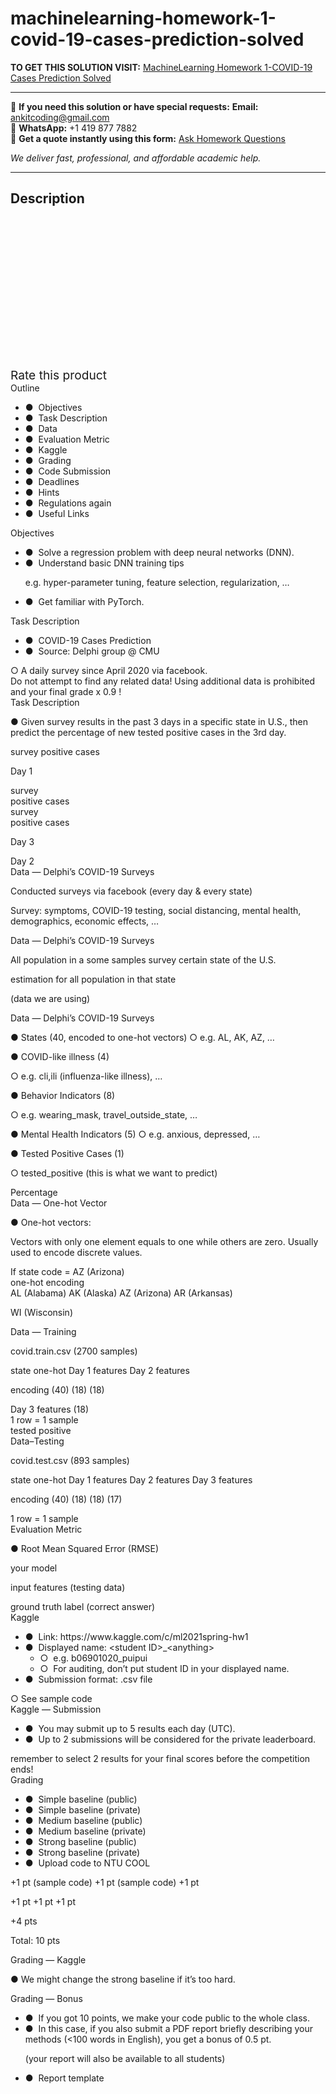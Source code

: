 # machinelearning-homework-1-covid-19-cases-prediction-solved
**TO GET THIS SOLUTION VISIT:** [MachineLearning Homework 1-COVID-19 Cases Prediction Solved](https://www.ankitcodinghub.com/product/machinelearning-homework-1-covid-19-cases-prediction-solved/)


---

📩 **If you need this solution or have special requests:** **Email:** ankitcoding@gmail.com  
📱 **WhatsApp:** +1 419 877 7882  
📄 **Get a quote instantly using this form:** [Ask Homework Questions](https://www.ankitcodinghub.com/services/ask-homework-questions/)

*We deliver fast, professional, and affordable academic help.*

---

<h2>Description</h2>



<div class="kk-star-ratings kksr-auto kksr-align-center kksr-valign-top" data-payload="{&quot;align&quot;:&quot;center&quot;,&quot;id&quot;:&quot;92709&quot;,&quot;slug&quot;:&quot;default&quot;,&quot;valign&quot;:&quot;top&quot;,&quot;ignore&quot;:&quot;&quot;,&quot;reference&quot;:&quot;auto&quot;,&quot;class&quot;:&quot;&quot;,&quot;count&quot;:&quot;0&quot;,&quot;legendonly&quot;:&quot;&quot;,&quot;readonly&quot;:&quot;&quot;,&quot;score&quot;:&quot;0&quot;,&quot;starsonly&quot;:&quot;&quot;,&quot;best&quot;:&quot;5&quot;,&quot;gap&quot;:&quot;4&quot;,&quot;greet&quot;:&quot;Rate this product&quot;,&quot;legend&quot;:&quot;0\/5 - (0 votes)&quot;,&quot;size&quot;:&quot;24&quot;,&quot;title&quot;:&quot;MachineLearning Homework 1-COVID-19 Cases Prediction Solved&quot;,&quot;width&quot;:&quot;0&quot;,&quot;_legend&quot;:&quot;{score}\/{best} - ({count} {votes})&quot;,&quot;font_factor&quot;:&quot;1.25&quot;}">

<div class="kksr-stars">

<div class="kksr-stars-inactive">
            <div class="kksr-star" data-star="1" style="padding-right: 4px">


<div class="kksr-icon" style="width: 24px; height: 24px;"></div>
        </div>
            <div class="kksr-star" data-star="2" style="padding-right: 4px">


<div class="kksr-icon" style="width: 24px; height: 24px;"></div>
        </div>
            <div class="kksr-star" data-star="3" style="padding-right: 4px">


<div class="kksr-icon" style="width: 24px; height: 24px;"></div>
        </div>
            <div class="kksr-star" data-star="4" style="padding-right: 4px">


<div class="kksr-icon" style="width: 24px; height: 24px;"></div>
        </div>
            <div class="kksr-star" data-star="5" style="padding-right: 4px">


<div class="kksr-icon" style="width: 24px; height: 24px;"></div>
        </div>
    </div>

<div class="kksr-stars-active" style="width: 0px;">
            <div class="kksr-star" style="padding-right: 4px">


<div class="kksr-icon" style="width: 24px; height: 24px;"></div>
        </div>
            <div class="kksr-star" style="padding-right: 4px">


<div class="kksr-icon" style="width: 24px; height: 24px;"></div>
        </div>
            <div class="kksr-star" style="padding-right: 4px">


<div class="kksr-icon" style="width: 24px; height: 24px;"></div>
        </div>
            <div class="kksr-star" style="padding-right: 4px">


<div class="kksr-icon" style="width: 24px; height: 24px;"></div>
        </div>
            <div class="kksr-star" style="padding-right: 4px">


<div class="kksr-icon" style="width: 24px; height: 24px;"></div>
        </div>
    </div>
</div>


<div class="kksr-legend" style="font-size: 19.2px;">
            <span class="kksr-muted">Rate this product</span>
    </div>
    </div>
<div class="page" title="Page 2">
<div class="section">
<div class="layoutArea">
<div class="column">
Outline

<ul>
<li>● &nbsp;Objectives</li>
<li>● &nbsp;Task Description</li>
<li>● &nbsp;Data</li>
<li>● &nbsp;Evaluation Metric</li>
<li>● &nbsp;Kaggle</li>
<li>● &nbsp;Grading</li>
<li>● &nbsp;Code Submission</li>
<li>● &nbsp;Deadlines</li>
<li>● &nbsp;Hints</li>
<li>● &nbsp;Regulations again</li>
<li>● &nbsp;Useful Links</li>
</ul>
</div>
</div>
</div>
</div>
<div class="page" title="Page 3">
<div class="section">
<div class="layoutArea">
<div class="column">
Objectives

<ul>
<li>● &nbsp;Solve a regression problem with deep neural networks (DNN).</li>
<li>● &nbsp;Understand basic DNN training tips

e.g. hyper-parameter tuning, feature selection, regularization, …</li>
<li>● &nbsp;Get familiar with PyTorch.</li>
</ul>
</div>
</div>
</div>
</div>
<div class="page" title="Page 4">
<div class="section">
<div class="layoutArea">
<div class="column">
Task Description

<ul>
<li>● &nbsp;COVID-19 Cases Prediction</li>
<li>● &nbsp;Source: Delphi group @ CMU</li>
</ul>
○ A daily survey since April 2020 via facebook.

</div>
</div>
<div class="layoutArea">
<div class="column">
Do not attempt to find any related data! Using additional data is prohibited and your final grade x 0.9 !

</div>
</div>
</div>
</div>
<div class="page" title="Page 5">
<div class="section">
<div class="layoutArea">
<div class="column">
Task Description

● Given survey results in the past 3 days in a specific state in U.S., then predict the percentage of new tested positive cases in the 3rd day.

</div>
</div>
<div class="layoutArea">
<div class="column">
survey positive cases

Day 1

</div>
<div class="column">
survey

</div>
<div class="column">
positive cases

</div>
<div class="column">
survey

</div>
<div class="column">
positive cases

Day 3

</div>
</div>
<div class="layoutArea">
<div class="column">
Day 2

</div>
</div>
</div>
</div>
<div class="page" title="Page 6">
<div class="section">
<div class="layoutArea">
<div class="column">
Data — Delphi’s COVID-19 Surveys

Conducted surveys via facebook (every day &amp; every state)

Survey: symptoms, COVID-19 testing, social distancing, mental health, demographics, economic effects, …

</div>
</div>
</div>
</div>
<div class="page" title="Page 7">
<div class="section">
<div class="layoutArea">
<div class="column">
Data — Delphi’s COVID-19 Surveys

All population in a some samples survey certain state of the U.S.

</div>
<div class="column">
estimation for all population in that state

(data we are using)

</div>
</div>
</div>
</div>
<div class="page" title="Page 8">
<div class="section">
<div class="layoutArea">
<div class="column">
Data — Delphi’s COVID-19 Surveys

● States (40, encoded to one-hot vectors) ○ e.g. AL, AK, AZ, …

● COVID-like illness (4)

○ e.g. cli,ili (influenza-like illness), …

● Behavior Indicators (8)

○ e.g. wearing_mask, travel_outside_state, …

● Mental Health Indicators (5) ○ e.g. anxious, depressed, …

● Tested Positive Cases (1)

○ tested_positive (this is what we want to predict)

</div>
<div class="column">
Percentage

</div>
</div>
</div>
</div>
<div class="page" title="Page 9">
<div class="section">
<div class="layoutArea">
<div class="column">
Data — One-hot Vector

● One-hot vectors:

Vectors with only one element equals to one while others are zero. Usually used to encode discrete values.

</div>
</div>
<div class="layoutArea">
<div class="column">
If state code = AZ (Arizona)

</div>
<div class="column">
one-hot encoding

</div>
<div class="column">
AL (Alabama) AK (Alaska) AZ (Arizona) AR (Arkansas)

WI (Wisconsin)

</div>
</div>
</div>
</div>
<div class="page" title="Page 10">
<div class="section">
<div class="layoutArea">
<div class="column">
Data — Training

covid.train.csv (2700 samples)

state one-hot Day 1 features Day 2 features

encoding (40) (18) (18)

</div>
<div class="column">
Day 3 features (18)

</div>
</div>
<div class="layoutArea">
<div class="column">
1 row = 1 sample

</div>
<div class="column">
tested positive

</div>
</div>
</div>
</div>
<div class="page" title="Page 11">
<div class="section">
<div class="layoutArea">
<div class="column">
Data–Testing

covid.test.csv (893 samples)

state one-hot Day 1 features Day 2 features Day 3 features

encoding (40) (18) (18) (17)

</div>
</div>
<div class="layoutArea">
<div class="column">
1 row = 1 sample

</div>
</div>
</div>
</div>
<div class="page" title="Page 12">
<div class="section">
<div class="layoutArea">
<div class="column">
Evaluation Metric

● Root Mean Squared Error (RMSE)

</div>
</div>
<div class="layoutArea">
<div class="column">
your model

input features (testing data)

</div>
<div class="column">
ground truth label (correct answer)

</div>
</div>
</div>
</div>
<div class="page" title="Page 13">
<div class="section">
<div class="layoutArea">
<div class="column">
Kaggle

<ul>
<li>● &nbsp;Link: https://www.kaggle.com/c/ml2021spring-hw1</li>
<li>● &nbsp;Displayed name: &lt;student ID&gt;_&lt;anything&gt;
<ul>
<li>○ &nbsp;e.g. b06901020_puipui</li>
<li>○ &nbsp;For auditing, don’t put student ID in your displayed name.</li>
</ul>
</li>
<li>● &nbsp;Submission format: .csv file</li>
</ul>
○ See sample code

</div>
</div>
</div>
</div>
<div class="page" title="Page 14">
<div class="section">
<div class="layoutArea">
<div class="column">
Kaggle — Submission

<ul>
<li>● &nbsp;You may submit up to 5 results each day (UTC).</li>
<li>● &nbsp;Up to 2 submissions will be considered for the private leaderboard.</li>
</ul>
</div>
</div>
<div class="layoutArea">
<div class="column">
remember to select 2 results for your final scores before the competition ends!

</div>
</div>
</div>
</div>
<div class="page" title="Page 15">
<div class="section">
<div class="layoutArea">
<div class="column">
Grading

<ul>
<li>● &nbsp;Simple baseline (public)</li>
<li>● &nbsp;Simple baseline (private)</li>
<li>● &nbsp;Medium baseline (public)</li>
<li>● &nbsp;Medium baseline (private)</li>
<li>● &nbsp;Strong baseline (public)</li>
<li>● &nbsp;Strong baseline (private)</li>
<li>● &nbsp;Upload code to NTU COOL</li>
</ul>
</div>
<div class="column">
+1 pt (sample code) +1 pt (sample code) +1 pt

+1 pt +1 pt +1 pt

+4 pts

Total: 10 pts

</div>
</div>
</div>
</div>
<div class="page" title="Page 16">
<div class="section">
<div class="layoutArea">
<div class="column">
Grading — Kaggle

● We might change the strong baseline if it’s too hard.

</div>
</div>
</div>
</div>
<div class="page" title="Page 17">
<div class="section">
<div class="layoutArea">
<div class="column">
Grading — Bonus

<ul>
<li>● &nbsp;If you got 10 points, we make your code public to the whole class.</li>
<li>● &nbsp;In this case, if you also submit a PDF report briefly describing your methods (&lt;100 words in English), you get a bonus of 0.5 pt.

(your report will also be available to all students)</li>
<li>● &nbsp;Report template</li>
</ul>
</div>
</div>
</div>
</div>
<div class="page" title="Page 18">
<div class="section"></div>
</div>
